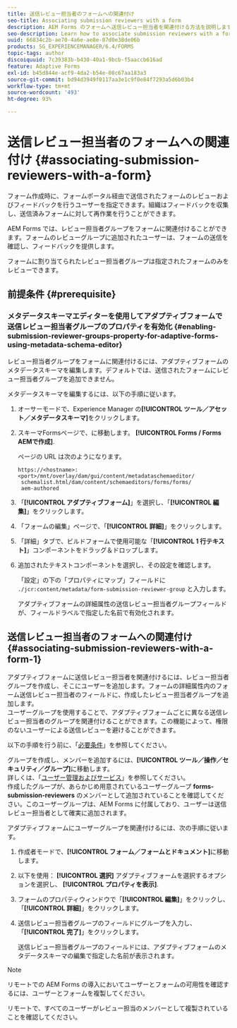 ```yaml
---
title: 送信レビュー担当者のフォームへの関連付け
seo-title: Associating submission reviewers with a form
description: AEM Forms のフォームへ送信レビュー担当者を関連付ける方法を説明します。関連付けられたレビュー担当者は、送信されたフォームをフォームポータル経由でレビューします。
seo-description: Learn how to associate submission reviewers with a form in AEM Forms. Associated reviewers review a form submitted via forms portal.
uuid: 66834c2b-ae70-4a6e-ae8e-07d0e38de06b
products: SG_EXPERIENCEMANAGER/6.4/FORMS
topic-tags: author
discoiquuid: 7c39383b-b430-40a1-9bcb-f5aaccb616ad
feature: Adaptive Forms
exl-id: b45d844e-acf9-4da2-b54e-08c67aa183a3
source-git-commit: bd94d3949f0117aa3e1c9f0e84f7293a5d6b03b4
workflow-type: tm+mt
source-wordcount: '493'
ht-degree: 93%

---
```


# 送信レビュー担当者のフォームへの関連付け  {#associating-submission-reviewers-with-a-form}

フォーム作成時に、フォームポータル経由で送信されたフォームのレビューおよびフィードバックを行うユーザーを指定できます。組織はフィードバックを収集し、送信済みフォームに対して再作業を行うことができます。

AEM Forms では、レビュー担当者グループをフォームに関連付けることができます。フォームのレビューグループに追加されたユーザーは、フォームの送信を確認し、フィードバックを提供します。

フォームに割り当てられたレビュー担当者グループは指定されたフォームのみをレビューできます。

## 前提条件 {#prerequisite}

### メタデータスキーマエディターを使用してアダプティブフォームで送信レビュー担当者グループのプロパティを有効化 {#enabling-submission-reviewer-groups-property-for-adaptive-forms-using-metadata-schema-editor}

レビュー担当者グループをフォームに関連付けるには、アダプティブフォームのメタデータスキーマを編集します。デフォルトでは、送信されたフォームにレビュー担当者グループを追加できません。

メタデータスキーマを編集するには、以下の手順に従います。

1. オーサーモードで、Experience Manager の&#x200B;**[!UICONTROL ツール／アセット／メタデータスキーマ]**&#x200B;をクリックします。
1. スキーマFormsページで、に移動します。 **[!UICONTROL Forms / Forms AEMで作成]**.

   ページの URL は次のようになります。

   ```
   https://<hostname>:<port>/mnt/overlay/dam/gui/content/metadataschemaeditor/
    schemalist.html/dam/content/schemaeditors/forms/forms/
    aem-authored
   ```

1. 「**[!UICONTROL アダプティブフォーム]**」を選択し、「**[!UICONTROL 編集]**」をクリックします。
1. 「フォームの編集」ページで、「**[!UICONTROL 詳細]**」をクリックします。
1. 「詳細」タブで、ビルドフォームで使用可能な「**[!UICONTROL 1 行テキスト]**」コンポーネントをドラッグ＆ドロップします。
1. 追加されたテキストコンポーネントを選択し、その設定を確認します。

   「設定」の下の「プロパティにマップ」フィールドに `./jcr:content/metadata/form-submission-reviewer-group` と入力します。

   アダプティブフォームの詳細属性の送信レビュー担当者グループフィールドが、フィールドラベルで指定した名前で有効化されます。

## 送信レビュー担当者のフォームへの関連付け {#associating-submission-reviewers-with-a-form-1}

アダプティブフォームに送信レビュー担当者を関連付けるには、レビュー担当者グループを作成し、そこにユーザーを追加します。フォームの詳細属性内のフォーム送信レビュー担当者のフィールドに、作成したレビュー担当者グループを追加します。\
ユーザーグループを使用することで、アダプティブフォームごとに異なる送信レビュー担当者のグループを関連付けることができます。この機能によって、権限のないユーザーによる送信レビューを避けることができます。

以下の手順を行う前に、「[必要条件](/help/forms/using/adding-reviewers-form.md#prerequisite)」を参照してください。

グループを作成し、メンバーを追加するには、**[!UICONTROL ツール／操作／セキュリティ／グループ]**&#x200B;に移動します。\
詳しくは、「[ユーザー管理およびサービス](/help/sites-administering/security.md)」を参照してください。\
作成したグループが、あらかじめ用意されているユーザーグループ **forms-submission-reviewers** のメンバーとして追加されていることを確認してください。このユーザーグループは、AEM Forms に付属しており、ユーザーは送信レビュー担当者として確実に追加されます。

アダプティブフォームにユーザーグループを関連付けるには、次の手順に従います。

1. 作成者モードで、**[!UICONTROL フォーム／フォームとドキュメント]**&#x200B;に移動します。
1. 以下を使用： **[!UICONTROL 選択]** アダプティブフォームを選択するオプションを選択し、 **[!UICONTROL プロパティを表示]**.
1. フォームのプロパティウィンドウで「**[!UICONTROL 編集]**」をクリックし、「**[!UICONTROL 詳細]**」をクリックします。
1. 送信レビュー担当者グループのフィールドにグループを入力し、「**[!UICONTROL 完了]**」をクリックします。

   送信レビュー担当者グループのフィールドには、アダプティブフォームのメタデータスキーマの編集で指定した名前が表示されます。

>[!NOTE]
>
>リモートでの AEM Forms の導入においてユーザーとフォームの可用性を確認するには、ユーザーとフォームを複製してください。
>
>リモートで、すべてのユーザーがレビュー担当のメンバーとして複製されていることを確認してください。
